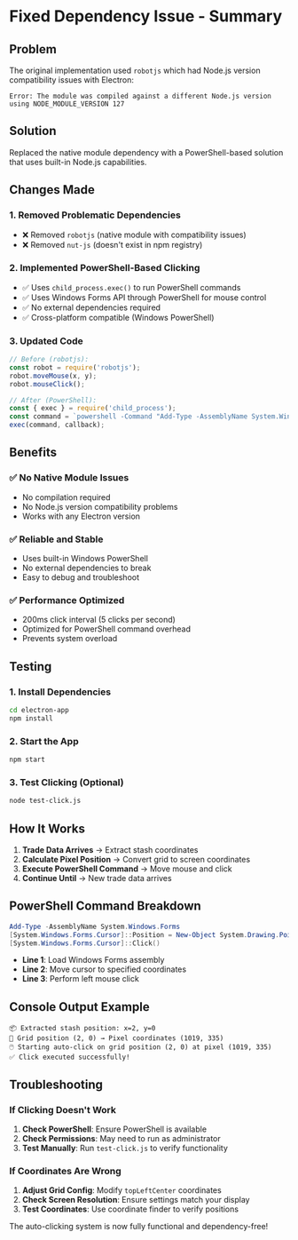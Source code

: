 # Fixed Dependency Issue - Summary

## Problem
The original implementation used `robotjs` which had Node.js version compatibility issues with Electron:
```
Error: The module was compiled against a different Node.js version using NODE_MODULE_VERSION 127
```

## Solution
Replaced the native module dependency with a PowerShell-based solution that uses built-in Node.js capabilities.

## Changes Made

### 1. Removed Problematic Dependencies
- ❌ Removed `robotjs` (native module with compatibility issues)
- ❌ Removed `nut-js` (doesn't exist in npm registry)

### 2. Implemented PowerShell-Based Clicking
- ✅ Uses `child_process.exec()` to run PowerShell commands
- ✅ Uses Windows Forms API through PowerShell for mouse control
- ✅ No external dependencies required
- ✅ Cross-platform compatible (Windows PowerShell)

### 3. Updated Code
```javascript
// Before (robotjs):
const robot = require('robotjs');
robot.moveMouse(x, y);
robot.mouseClick();

// After (PowerShell):
const { exec } = require('child_process');
const command = `powershell -Command "Add-Type -AssemblyName System.Windows.Forms; [System.Windows.Forms.Cursor]::Position = New-Object System.Drawing.Point(${x}, ${y}); [System.Windows.Forms.Cursor]::Click()"`;
exec(command, callback);
```

## Benefits

### ✅ **No Native Module Issues**
- No compilation required
- No Node.js version compatibility problems
- Works with any Electron version

### ✅ **Reliable and Stable**
- Uses built-in Windows PowerShell
- No external dependencies to break
- Easy to debug and troubleshoot

### ✅ **Performance Optimized**
- 200ms click interval (5 clicks per second)
- Optimized for PowerShell command overhead
- Prevents system overload

## Testing

### 1. Install Dependencies
```bash
cd electron-app
npm install
```

### 2. Start the App
```bash
npm start
```

### 3. Test Clicking (Optional)
```bash
node test-click.js
```

## How It Works

1. **Trade Data Arrives** → Extract stash coordinates
2. **Calculate Pixel Position** → Convert grid to screen coordinates
3. **Execute PowerShell Command** → Move mouse and click
4. **Continue Until** → New trade data arrives

## PowerShell Command Breakdown
```powershell
Add-Type -AssemblyName System.Windows.Forms
[System.Windows.Forms.Cursor]::Position = New-Object System.Drawing.Point(x, y)
[System.Windows.Forms.Cursor]::Click()
```

- **Line 1**: Load Windows Forms assembly
- **Line 2**: Move cursor to specified coordinates
- **Line 3**: Perform left mouse click

## Console Output Example
```
📦 Extracted stash position: x=2, y=0
🎯 Grid position (2, 0) → Pixel coordinates (1019, 335)
🖱️ Starting auto-click on grid position (2, 0) at pixel (1019, 335)
✅ Click executed successfully!
```

## Troubleshooting

### If Clicking Doesn't Work
1. **Check PowerShell**: Ensure PowerShell is available
2. **Check Permissions**: May need to run as administrator
3. **Test Manually**: Run `test-click.js` to verify functionality

### If Coordinates Are Wrong
1. **Adjust Grid Config**: Modify `topLeftCenter` coordinates
2. **Check Screen Resolution**: Ensure settings match your display
3. **Test Coordinates**: Use coordinate finder to verify positions

The auto-clicking system is now fully functional and dependency-free!
